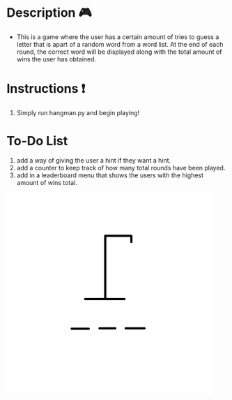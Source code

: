# Description :video_game:
- This is a game where the user has a certain amount of tries to guess a letter that is apart of a random word from a word list. At the end of each round, the correct word will be displayed along with the total amount of wins the user has obtained. 

# Instructions :exclamation:
1. Simply run hangman.py and begin playing!

# To-Do List
1. add a way of giving the user a hint if they want a hint.
2. add a counter to keep track of how many total rounds have been played.
3. add in a leaderboard menu that shows the users with the highest amount of wins total.

![Hangman](images/hangman.png "Hangman")
